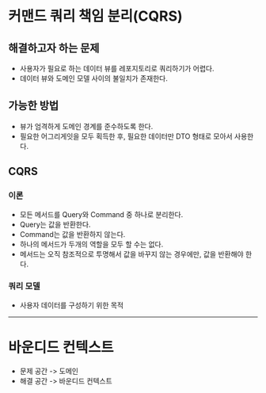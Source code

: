 # 커맨드 쿼리 책임 분리(CQRS)

## 해결하고자 하는 문제
- 사용자가 필요로 하는 데이터 뷰를 레포지토리로 쿼리하기가 어렵다.  
- 데이터 뷰와 도메인 모델 사이의 불일치가 존재한다. 	

## 가능한 방법
- 뷰가 엄격하게 도메인 경계를 준수하도록 한다. 
- 필요한 어그리게잇을 모두 획득한 후, 필요한 데이터만 DTO 형태로 모아서 사용한다.

## CQRS
### 이론
- 모든 메서드를 Query와 Command 중 하나로 분리한다. 
- Query는 값을 반환한다. 
- Command는 값을 반환하지 않는다. 
- 하나의 메서드가 두개의 역할을 모두 할 수는 없다. 
- 메서드는 오직 참조적으로 투명해서 값을 바꾸지 않는 경우에만, 값을 반환해야 한다. 
	
### 쿼리 모델
- 사용자 데이터를 구성하기 위한 목적

---

# 바운디드 컨텍스트
- 문제 공간 -> 도메인
- 해결 공간 -> 바운디드 컨텍스트
